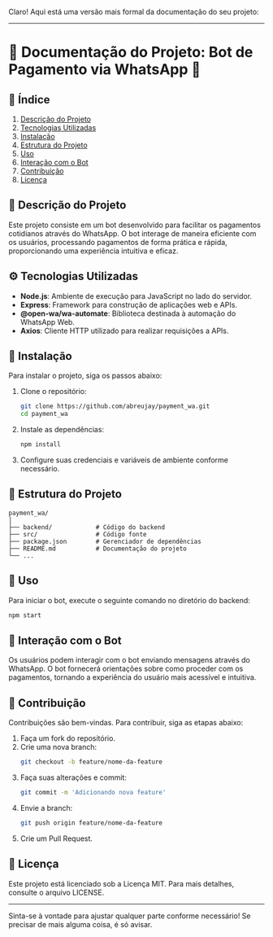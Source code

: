Claro! Aqui está uma versão mais formal da documentação do seu projeto:

---

# 🌟 Documentação do Projeto: Bot de Pagamento via WhatsApp 🌟 

## 📖 Índice
1. [Descrição do Projeto](#descrição-do-projeto)
2. [Tecnologias Utilizadas](#tecnologias-utilizadas)
3. [Instalação](#instalação)
4. [Estrutura do Projeto](#estrutura-do-projeto)
5. [Uso](#uso)
6. [Interação com o Bot](#interação-com-o-bot)
7. [Contribuição](#contribuição)
8. [Licença](#licença)

## 📜 Descrição do Projeto
Este projeto consiste em um bot desenvolvido para facilitar os pagamentos cotidianos através do WhatsApp. O bot interage de maneira eficiente com os usuários, processando pagamentos de forma prática e rápida, proporcionando uma experiência intuitiva e eficaz.

## ⚙️ Tecnologias Utilizadas
- **Node.js**: Ambiente de execução para JavaScript no lado do servidor.
- **Express**: Framework para construção de aplicações web e APIs.
- **@open-wa/wa-automate**: Biblioteca destinada à automação do WhatsApp Web.
- **Axios**: Cliente HTTP utilizado para realizar requisições a APIs.

## 🚀 Instalação
Para instalar o projeto, siga os passos abaixo:

1. Clone o repositório:
   ```bash
   git clone https://github.com/abreujay/payment_wa.git
   cd payment_wa
   ```

2. Instale as dependências:
   ```bash
   npm install
   ```

3. Configure suas credenciais e variáveis de ambiente conforme necessário.

## 📁 Estrutura do Projeto
```
payment_wa/
│
├── backend/            # Código do backend
├── src/                # Código fonte
├── package.json        # Gerenciador de dependências
├── README.md           # Documentação do projeto
└── ...
```

## 🔧 Uso
Para iniciar o bot, execute o seguinte comando no diretório do backend:
```bash
npm start
```

## 💬 Interação com o Bot
Os usuários podem interagir com o bot enviando mensagens através do WhatsApp. O bot fornecerá orientações sobre como proceder com os pagamentos, tornando a experiência do usuário mais acessível e intuitiva.

## 🤝 Contribuição
Contribuições são bem-vindas. Para contribuir, siga as etapas abaixo:

1. Faça um fork do repositório.
2. Crie uma nova branch:
   ```bash
   git checkout -b feature/nome-da-feature
   ```
3. Faça suas alterações e commit:
   ```bash
   git commit -m 'Adicionando nova feature'
   ```
4. Envie a branch:
   ```bash
   git push origin feature/nome-da-feature
   ```
5. Crie um Pull Request.

## 📄 Licença
Este projeto está licenciado sob a Licença MIT. Para mais detalhes, consulte o arquivo LICENSE.

---

Sinta-se à vontade para ajustar qualquer parte conforme necessário! Se precisar de mais alguma coisa, é só avisar.